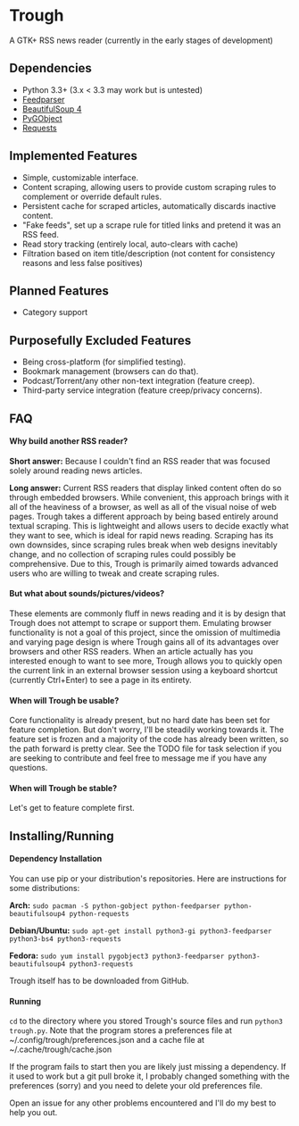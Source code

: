 Trough
======

A GTK+ RSS news reader (currently in the early stages of development)

## Dependencies
* Python 3.3+ (3.x < 3.3 may work but is untested)
* [Feedparser](https://pypi.python.org/pypi/feedparser)
* [BeautifulSoup 4](http://www.crummy.com/software/BeautifulSoup/)
* [PyGObject](https://wiki.gnome.org/action/show/Projects/PyGObject)
* [Requests](http://docs.python-requests.org/en/latest/)


## Implemented Features
* Simple, customizable interface.
* Content scraping, allowing users to provide custom scraping rules to complement or override default rules.
* Persistent cache for scraped articles, automatically discards inactive content.
* "Fake feeds", set up a scrape rule for titled links and pretend it was an RSS feed.
* Read story tracking (entirely local, auto-clears with cache)
* Filtration based on item title/description (not content for consistency reasons and less false positives)

## Planned Features
* Category support

## Purposefully Excluded Features
* Being cross-platform (for simplified testing). 
* Bookmark management (browsers can do that).
* Podcast/Torrent/any other non-text integration (feature creep).
* Third-party service integration (feature creep/privacy concerns).

## FAQ

#### Why build another RSS reader?

**Short answer:** Because I couldn't find an RSS reader that was focused solely around reading news articles.

**Long answer:** Current RSS readers that display linked content often do so through embedded browsers. While 
convenient, this approach brings with it all of the heaviness of a browser, as well as all of the visual noise of web 
pages. Trough takes a different approach by being based entirely around textual scraping. This is lightweight and 
allows users to decide exactly what they want to see, which is ideal for rapid news reading. Scraping has its own 
downsides, since scraping rules break when web designs inevitably change, and no collection of scraping rules could 
possibly be comprehensive. Due to this, Trough is primarily aimed towards advanced users who are willing to tweak and 
create scraping rules.

#### But what about sounds/pictures/videos?
These elements are commonly fluff in news reading and it is by design that Trough does not attempt to scrape or support
them. Emulating browser functionality is not a goal of this project, since the omission of multimedia and varying page 
design is where Trough gains all of its advantages over browsers and other RSS readers. When an article actually has you 
interested enough to want to see more, Trough allows you to quickly open the current link in an external browser session
using a keyboard shortcut (currently Ctrl+Enter) to see a page in its entirety.

#### When will Trough be usable?
Core functionality is already present, but no hard date has been set for feature completion. But don't worry, I'll be 
steadily working towards it. The feature set is frozen and a majority of the code has already been written, so the path 
forward is pretty clear. See the TODO file for task selection if you are seeking to contribute and feel free to message 
me if you have any questions.

#### When will Trough be stable?
Let's get to feature complete first.

## Installing/Running

#### Dependency Installation
You can use pip or your distribution's repositories. Here are instructions for some distributions:

**Arch:** `sudo pacman -S python-gobject python-feedparser python-beautifulsoup4 python-requests`

**Debian/Ubuntu:** `sudo apt-get install python3-gi python3-feedparser python3-bs4 python3-requests`

**Fedora:** `sudo yum install pygobject3 python3-feedparser python3-beautifulsoup4 python3-requests`

Trough itself has to be downloaded from GitHub.

#### Running
`cd` to the directory where you stored Trough's source files and run `python3 trough.py`. Note that the
program stores a preferences file at ~/.config/trough/preferences.json and a cache file at 
~/.cache/trough/cache.json

If the program fails to start then you are likely just missing a dependency. If it used to work but a git pull broke it,
I probably changed something with the preferences (sorry) and you need to delete your old preferences file.

Open an issue for any other problems encountered and I'll do my best to help you out.